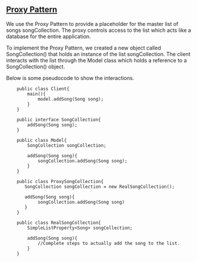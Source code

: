 ## <ins> Proxy Pattern

We use the Proxy Pattern to provide a placeholder for the master list of songs songCollection. The proxy 
controls access to the list which acts like a database for the entire application.

To implement the Proxy Pattern, we created a new object called SongCollection() that holds an instance of the list songCollection.
The client interacts with the list through the Model class which holds a reference to a SongCollection() object.

Below is some pseudocode to show the interactions. 

```
    public class Client{
        main(){
            model.addSong(Song song);
        }
    }
    
    public interface SongCollection{
        addSong(Song song);
    }
    
    public class Model{
        SongCollection songCollection;
        
        addSong(Song song){
            songCollection.addSong(Song song);
        }
    }
    
    public class ProxySongCollection{
       SongCollection songCollection = new RealSongCollection();
       
       addSong(Song song){
            songCollection.addSong(Song song)
       }
    }
    
    public class RealSongCollection{
        SimpleListProperty<Song> songCollection;
        
        addSong(Song song){
            //Complete steps to actually add the song to the list.
        }
    }
```